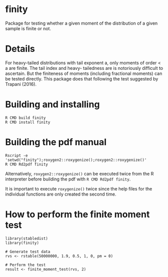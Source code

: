 # finity

Package for testing whether a given moment of the distribution of a given sample is finite or not.

# Details

For heavy-tailed distributions with tail exponent a, only moments of order < a are finite. The tail
index and heavy- tailedness are is notoriously difficult to ascertain. But the finiteness of moments
(including fractional moments) can be tested directly. This package does that following the test
suggested by Trapani (2016).

# Building and installing

```
R CMD build finity
R CMD install finity
```

# Building the pdf manual

```
Rscript -e 'setwd("finity");roxygen2::roxygenize();roxygen2::roxygenize()'
R CMD Rd2pdf finity
```

Alternatively, ```roxygen2::roxygenize()``` can be executed twice from the R interpreter before building the pdf with ```R CMD Rd2pdf finity```.

It is important to execute ```roxygenize()``` twice since the help files for the individual functions are only created the second time.

# How to perform the finite moment test

```
library(stabledist)
library(finity)

# Generate test data
rvs <- rstable(50000000, 1.9, 0.5, 1, 0, pm = 0)

# Perform the test
result <- finite_moment_test(rvs, 2)
```
